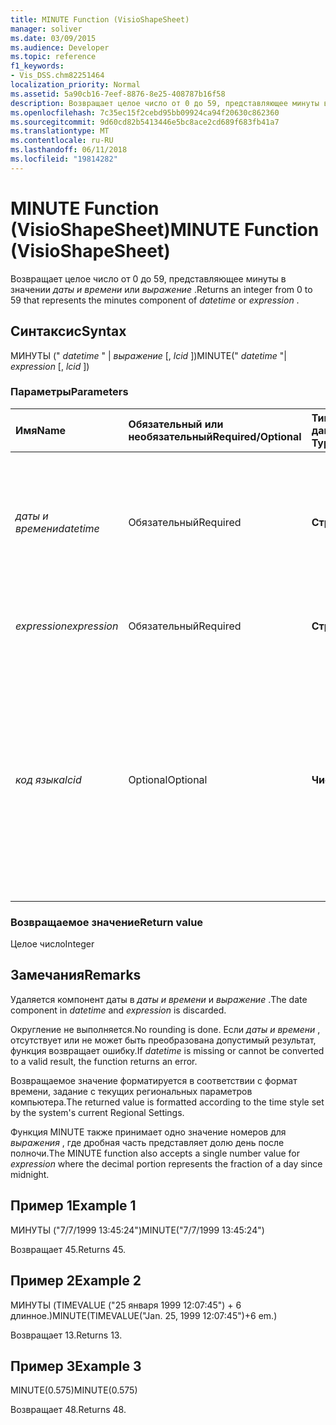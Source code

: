 ```yaml
---
title: MINUTE Function (VisioShapeSheet)
manager: soliver
ms.date: 03/09/2015
ms.audience: Developer
ms.topic: reference
f1_keywords:
- Vis_DSS.chm82251464
localization_priority: Normal
ms.assetid: 5a90cb16-7eef-8876-8e25-408787b16f58
description: Возвращает целое число от 0 до 59, представляющее минуты в значении даты и времени или выражение.
ms.openlocfilehash: 7c35ec15f2cebd95bb09924ca94f20630c862360
ms.sourcegitcommit: 9d60cd82b5413446e5bc8ace2cd689f683fb41a7
ms.translationtype: MT
ms.contentlocale: ru-RU
ms.lasthandoff: 06/11/2018
ms.locfileid: "19814282"
---
```

# <a name="minute-function-visioshapesheet"></a><span data-ttu-id="d054b-103">MINUTE Function (VisioShapeSheet)</span><span class="sxs-lookup"><span data-stu-id="d054b-103">MINUTE Function (VisioShapeSheet)</span></span>

<span data-ttu-id="d054b-104">Возвращает целое число от 0 до 59, представляющее минуты в значении *даты и времени* или *выражение* .</span><span class="sxs-lookup"><span data-stu-id="d054b-104">Returns an integer from 0 to 59 that represents the minutes component of  *datetime*  or  *expression*  .</span></span> 
  
## <a name="syntax"></a><span data-ttu-id="d054b-105">Синтаксис</span><span class="sxs-lookup"><span data-stu-id="d054b-105">Syntax</span></span>

<span data-ttu-id="d054b-106">МИНУТЫ (" *datetime* " |  *выражение*  [, *lcid* ])</span><span class="sxs-lookup"><span data-stu-id="d054b-106">MINUTE(" *datetime*  "|  *expression*  [,  *lcid*  ])</span></span> 
  
### <a name="parameters"></a><span data-ttu-id="d054b-107">Параметры</span><span class="sxs-lookup"><span data-stu-id="d054b-107">Parameters</span></span>

|<span data-ttu-id="d054b-108">**Имя**</span><span class="sxs-lookup"><span data-stu-id="d054b-108">**Name**</span></span>|<span data-ttu-id="d054b-109">**Обязательный или необязательный**</span><span class="sxs-lookup"><span data-stu-id="d054b-109">**Required/Optional**</span></span>|<span data-ttu-id="d054b-110">**Тип данных**</span><span class="sxs-lookup"><span data-stu-id="d054b-110">**Data Type**</span></span>|<span data-ttu-id="d054b-111">**Описание**</span><span class="sxs-lookup"><span data-stu-id="d054b-111">**Description**</span></span>|
|:-----|:-----|:-----|:-----|
| <span data-ttu-id="d054b-112">_даты и времени_</span><span class="sxs-lookup"><span data-stu-id="d054b-112">_datetime_</span></span> <br/> |<span data-ttu-id="d054b-113">Обязательный</span><span class="sxs-lookup"><span data-stu-id="d054b-113">Required</span></span>  <br/> |<span data-ttu-id="d054b-114">**Строка**</span><span class="sxs-lookup"><span data-stu-id="d054b-114">**String**</span></span> <br/> |<span data-ttu-id="d054b-115">Любая строка, часто распознается как даты и времени или ссылка на ячейку, содержащую дату и время.</span><span class="sxs-lookup"><span data-stu-id="d054b-115">Any string commonly recognized as a date and time or a reference to a cell containing a date and time.</span></span>  <br/> |
| <span data-ttu-id="d054b-116">_expression_</span><span class="sxs-lookup"><span data-stu-id="d054b-116">_expression_</span></span> <br/> |<span data-ttu-id="d054b-117">Обязательный</span><span class="sxs-lookup"><span data-stu-id="d054b-117">Required</span></span>  <br/> |<span data-ttu-id="d054b-118">**Строка**</span><span class="sxs-lookup"><span data-stu-id="d054b-118">**String**</span></span> <br/> | <span data-ttu-id="d054b-119">Любое выражение, возвращающее даты и времени.</span><span class="sxs-lookup"><span data-stu-id="d054b-119">Any expression that yields a date and time.</span></span>  <br/> |
| <span data-ttu-id="d054b-120">_код языка_</span><span class="sxs-lookup"><span data-stu-id="d054b-120">_lcid_</span></span> <br/> |<span data-ttu-id="d054b-121">Optional</span><span class="sxs-lookup"><span data-stu-id="d054b-121">Optional</span></span>  <br/> |<span data-ttu-id="d054b-122">**Число**</span><span class="sxs-lookup"><span data-stu-id="d054b-122">**Number**</span></span> <br/> |<span data-ttu-id="d054b-123">Идентификатор языкового стандарта, который следует использовать для определения нелокальные datetime.</span><span class="sxs-lookup"><span data-stu-id="d054b-123">The locale identifier to be used in evaluating a nonlocal datetime.</span></span> <span data-ttu-id="d054b-124">Идентификатор языкового стандарта — это число, описанных в файлы заголовков системы.</span><span class="sxs-lookup"><span data-stu-id="d054b-124">The locale identifier is a number described in the system header files.</span></span>  <br/> |
   
### <a name="return-value"></a><span data-ttu-id="d054b-125">Возвращаемое значение</span><span class="sxs-lookup"><span data-stu-id="5">Return value</span></span>

<span data-ttu-id="d054b-126">Целое число</span><span class="sxs-lookup"><span data-stu-id="d054b-126">Integer</span></span>
  
## <a name="remarks"></a><span data-ttu-id="d054b-127">Замечания</span><span class="sxs-lookup"><span data-stu-id="d054b-127">Remarks</span></span>

<span data-ttu-id="d054b-128">Удаляется компонент даты в _даты и времени_ и _выражение_ .</span><span class="sxs-lookup"><span data-stu-id="d054b-128">The date component in  _datetime_ and  _expression_ is discarded.</span></span> 
  
<span data-ttu-id="d054b-129">Округление не выполняется.</span><span class="sxs-lookup"><span data-stu-id="d054b-129">No rounding is done.</span></span> <span data-ttu-id="d054b-130">Если _даты и времени_ , отсутствует или не может быть преобразована допустимый результат, функция возвращает ошибку.</span><span class="sxs-lookup"><span data-stu-id="d054b-130">If  _datetime_ is missing or cannot be converted to a valid result, the function returns an error.</span></span> 
  
<span data-ttu-id="d054b-131">Возвращаемое значение форматируется в соответствии с формат времени, задание с текущих региональных параметров компьютера.</span><span class="sxs-lookup"><span data-stu-id="d054b-131">The returned value is formatted according to the time style set by the system's current Regional Settings.</span></span>
  
<span data-ttu-id="d054b-132">Функция MINUTE также принимает одно значение номеров для _выражения_ , где дробная часть представляет долю день после полночи.</span><span class="sxs-lookup"><span data-stu-id="d054b-132">The MINUTE function also accepts a single number value for  _expression_ where the decimal portion represents the fraction of a day since midnight.</span></span> 
  
## <a name="example-1"></a><span data-ttu-id="d054b-133">Пример 1</span><span class="sxs-lookup"><span data-stu-id="d054b-133">Example 1</span></span>

<span data-ttu-id="d054b-134">МИНУТЫ ("7/7/1999 13:45:24")</span><span class="sxs-lookup"><span data-stu-id="d054b-134">MINUTE("7/7/1999 13:45:24")</span></span>
  
<span data-ttu-id="d054b-135">Возвращает 45.</span><span class="sxs-lookup"><span data-stu-id="d054b-135">Returns 45.</span></span>
  
## <a name="example-2"></a><span data-ttu-id="d054b-136">Пример 2</span><span class="sxs-lookup"><span data-stu-id="d054b-136">Example 2</span></span>

<span data-ttu-id="d054b-137">МИНУТЫ (TIMEVALUE ("25 января 1999 12:07:45") + 6 длинное.)</span><span class="sxs-lookup"><span data-stu-id="d054b-137">MINUTE(TIMEVALUE("Jan. 25, 1999 12:07:45")+6 em.)</span></span>
  
<span data-ttu-id="d054b-138">Возвращает 13.</span><span class="sxs-lookup"><span data-stu-id="d054b-138">Returns 13.</span></span>
  
## <a name="example-3"></a><span data-ttu-id="d054b-139">Пример 3</span><span class="sxs-lookup"><span data-stu-id="d054b-139">Example 3</span></span>

<span data-ttu-id="d054b-140">MINUTE(0.575)</span><span class="sxs-lookup"><span data-stu-id="d054b-140">MINUTE(0.575)</span></span>
  
<span data-ttu-id="d054b-141">Возвращает 48.</span><span class="sxs-lookup"><span data-stu-id="d054b-141">Returns 48.</span></span>
  

